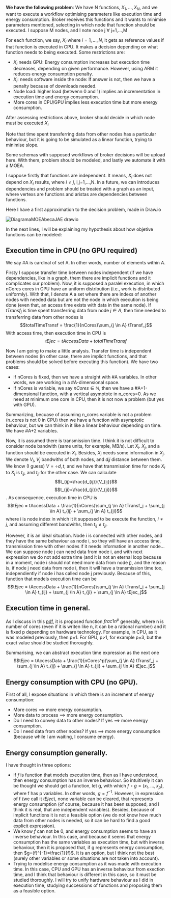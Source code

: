 **We have the following problem**: We have N functions, $X_1,...,X_N$, and we want to execute a workflow optimising parameters like execution time and energy consumption. Broker receives this functions and it wants to minimise parameters mentioned, selecting in which node that function should be executed. I suppose M nodes, and I note node j $\forall$ j=1,...,M

For each function, we say, $X_i$ where $i=1,...,N$, it gets as reference values if that function is executed in CPU. It makes a decision depending on what function needs to being executed. Some restrictions are:
- $X_i$ needs GPU: Energy consumption increases but execution time decreases, depending on given performance. However, using ARM it reduces energy consumption penalty.
- $X_i$: needs software inside the node: If answer is not, then we have a penalty because of downloads needed.
- Node load: higher load (betwenn 0 and 1) implies an incrementation in execution time and energy consumption.
- More cores in CPU/GPU implies less execution time but more energy consumption.

After assessing restrictions above, broker should decide in which node must be executed $X_i$

Note that time spent transferring data from other nodes has a particular behaviour, but it is going to be simulated as a linear function, trying to minimise slope.

Some schemas with supposed workflows of broker decisions will be upload here. With them, problem should be modeled, and lastly we automate it with a MOEA.

I suppose firstly that functions are independent. It means, $X_i$ does not depend on $X_i$ results, where $i \neq j$, i,j=1,...,N. In a future, we can introduces dependencies and problem should be treated with a graph as an input, where vertexs are functions and aristas are dependencies between functions.

Here I have a first approximation to the decision problem, made in Draw.io

![DiagramaMOEAbecaJAE drawio](https://github.com/AlvaroRodriguezGallardo/src-brokering/assets/80212790/1efc70fd-3dce-447d-8423-5287a2288714)

In the next lines, I will be explaining my hypothesis about how objetive functions can be modeled:

## Execution time in CPU (no GPU required)

We say #A is cardinal of set A. In other words, number of elements within A.

Firsty I suppose transfer time between nodes independent (if we have dependencies, like in a graph, them there are implicit functions and it complicates our problem). Now, it is supposed a paralel execution, in which nCores cores in CPU have an uniform distribution (i.e., work is distributed uniformly). With that, I denote A a set where there are indexs of another nodes with needed data but are not the node in which execution is being done (even that, an access time exists with data in the same node). If $tTransf_j$ is time spent transferring data from node $j \in A$, then time needed to transferring data from other nodes is $$totalTimeTransf = \frac{1}{nCores}\sum_{j \in A} tTransf_j$$ With access time, then execution time in CPU is $$tEjec = tAccessData + totalTimeTransf$$

Now I am going to make a little analysis. Transfer time is independent between nodes (in other case, there are implicit functions, and that problems should be solved before executing this function). We have two cases:

 - If nCores is fixed, then we have a straight with #A variables. In other words, we are working in a #A-dimensional space.
 - If nCores is variable, we say $nCores \in \mathbb{N}$, then we have a #A+1-dimensional function, with a vertical asymptote in n_cores=0. As we need at minimum one core in CPU, then it is not now a problem (but yes with GPU).

Summarizing, becuase of assuming n_cores variable is not a problem (n_cores is not 0 in CPU) then we have a function with asymptotic behaviour, but we can think in it like a linear behaviour depending on time. We have #A+2 variables.

Now, it is assumed there is transmission time. I think it is not difficult to consider node bandwith (same units, for example, MB/s). Let $X_i$. $X_j$, and a function should be executed in $X_i$. Besides, $X_i$ needs some information in $X_j$. We denote $V_i$, $V_j$ bandwiths of both nodes, and $d_ij$ distance between them. We know (I guess) $V = \div{d,t}$, and we have that transmission time for node $X_i$ to $X_j$ is $t_{ij}$, and $t_{ji}$ for the other case. We can calculate $$t_{ij}=\frac{d_{ij}}{V_{ij}}$$ $$t_{ji}=\frac{d_{ji}}{V_{ji}}$$. As consequence, execution time in CPU is $$tEjec = tAccessData + \frac{1}{nCores}\sum_{j \in A} tTransf_j + \sum_{j \in A} t_{ij} + \sum_{j \in A} t_{ji}$$ where i is node index in which it it supposed to be execute the function, $i \neq j$, and assuming different bandwiths, then $t_{ij} \neq t_{ji}$.

However, it is an ideal situation. Node i is connected with other nodes, and they have the same behaviour as node i, so they will have an access time, transmission time with other nodes if it needs information in another node... We can suppose node j can need data from node i, and with next expression we do not add extra time (and it is not an eternal loop because in a moment, node i should not need more data from node j), and the reason is, if node j need data from node i, then it will have a transmission time too, independiently if node i has called node j previously. Because of this, function that models execution time can be $$tEjec = tAccessData + \frac{1}{nCores}\sum_{j \in A} tTransf_j + \sum_{j \in A} t_{ij} + \sum_{j \in A} t_{ji} + \sum_{j \in A} tEjec_j$$

## Execution time in general.

As I discuss in this [pdf](https://github.com/AlvaroRodriguezGallardo/src-brokering/blob/main/docs/broker/MOEA/Workflow%20ideas/Discusion_uso_1_n_p.pdf), it is proposed function $frac{1}{{n^p}}$ generally, where n is number of cores (even if it is writen like n, it can be a rational number) and it is fixed p depending on hardware technology. For example, in CPU, as it was modeled previously, then p=1. For GPU, p>1, for example p=3, but the exact value should be studied thoroughly.

Summarising, we can abstract execution time expression as the next one $$tEjec = tAccessData + \frac{1}{nCores^p}\sum_{j \in A} tTransf_j + \sum_{j \in A} t_{ij} + \sum_{j \in A} t_{ji} + \sum_{j \in A} tEjec_j$$


## Energy consumption with CPU (no GPU).

First of all, I expose situations in which there is an increment of energy consumption:

- More cores $\implies$ more energy consumption.
- More data to process $\implies$ more energy consumption.
- Do I need to convey data to other nodes? If yes $\implies$ more energy consumption.
- Do I need data from other nodes? If yes $\implies$ more energy consumption (because while I am waiting, I consume energy).

## Energy consumption generally.

I have thought in three options:
- If $f$ is function that models execution time, then as I have understood, then energy consumption has an inverse behaviour. So intuitively it can be thought we should get a function, let g, with which $f \circ g = (x_1,...,x_p)$, where f has p variables. In other words, $g=f^{-1}$. However, in expression of f (we call it $tEjec$), none variable can be cleared, that represents energy consumption (of course, because it has been supposed, and I think it is real, that are independent variables). Besides, because of implicit functions it is not a feasible option (we do not know how much data from other nodes is needed, so it can be hard to find a good explicit expression).
- We know $f$ can not be 0, and energy consumption seems to have an inverse behaviour. In this case, and because it seems that energy consumption has the same variables as execution time, but with inverse behaviour, then it is proposed that, if g represents energy consumption, then $g=(f)^{-1}=\frac{1}{f}$. It is an option, but I think not the best (surely other variables or some situations are not taken into account).
- Trying to modelise energy consumption as it was made with execution time. In this case, CPU and GPU has an inverse behaviour from exection time, and I think that behaviour is different in this case, so it must be studied thoroughly. I will try to unify hardware behaviour as I did in execution time, studying successions of functions and proposing them as a feasible option.
